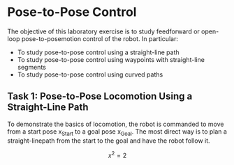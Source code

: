 # Pose-to-Pose Control

The objective of this laboratory exercise is to study feedforward or open-loop pose-to-posemotion control of the robot. In particular:

* To study pose-to-pose control using a straight-line path
* To study pose-to-pose control using waypoints with straight-line segments
* To study pose-to-pose control using curved paths

## Task 1: Pose-to-Pose Locomotion Using a Straight-Line Path
To demonstrate the basics of locomotion, the robot is commanded to move from a start pose x<sub>Start</sub> to a goal pose x<sub>Goal</sub>. The most direct way is to plan a straight-linepath from the start to the goal and have the robot follow it.

$$x^2 = 2$$
